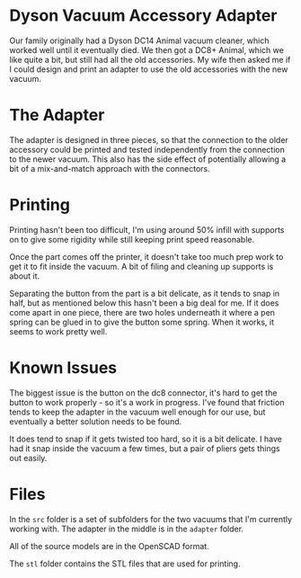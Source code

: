 # Dyson Vacuum Accessory Adapter

Our family originally had a Dyson DC14 Animal vacuum cleaner, which worked well until it eventually died.  We then got a
DC8+ Animal, which we like quite a bit, but still had all the old accessories.  My wife then asked me if I could design
and print an adapter to use the old accessories with the new vacuum.

# The Adapter

The adapter is designed in three pieces, so that the connection to the older accessory could be printed and tested
independently from the connection to the newer vacuum.  This also has the side effect of potentially allowing a bit of a
mix-and-match approach with the connectors.

# Printing

Printing hasn't been too difficult, I'm using around 50% infill with supports on to give some rigidity while still
keeping print speed reasonable.  

Once the part comes off the printer, it doesn't take too much prep work to get it to fit inside the vacuum.  A bit of
filing and cleaning up supports is about it.

Separating the button from the part is a bit delicate, as it tends to snap in half, but as mentioned below this hasn't
been a big deal for me.  If it does come apart in one piece, there are two holes underneath it where a pen spring can be
glued in to give the button some spring.  When it works, it seems to work pretty well.

# Known Issues

The biggest issue is the button on the dc8 connector, it's hard to get the button to work properly - so it's a work in
progress.  I've found that friction tends to keep the adapter in the vacuum well enough for our use, but eventually a
better solution needs to be found.

It does tend to snap if it gets twisted too hard, so it is a bit delicate.  I have had it snap inside the vacuum a few
times, but a pair of pliers gets things out easily.

# Files

In the `src` folder is a set of subfolders for the two vacuums that I'm currently working with.  The adapter in the
middle is in the `adapter` folder.

All of the source models are in the OpenSCAD format.

The `stl` folder contains the STL files that are used for printing.